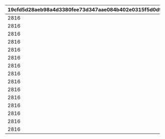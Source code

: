 |19cfd5d28aeb98a4d3380fee73d347aae084b402e0315f5d0d93588619732dff|57185677a4289e0a51ace0d21b6ea1240114d8f932636e82adf90e9a96332afa|90596574ae620645da89b7239ebd6bbc803fb8e997af5a642b6fecd25605ade8|
| --- | --- | --- |
|2816|9000169|421|
|2816|9000170|751|
|2816|9000210|1061|
|2816|9000211|1361|
|2816|9000212|1671|
|2816|9000213|1801|
|2816|9000214|1981|
|2816|9000217|2281|
|2816|9000218|2591|
|2816|9000219|2891|
|2816|9000220|3201|
|2816|9000221|3511|
|2816|9000224|3791|
|2816|9000226|4091|
|2816|9000228|4092|
